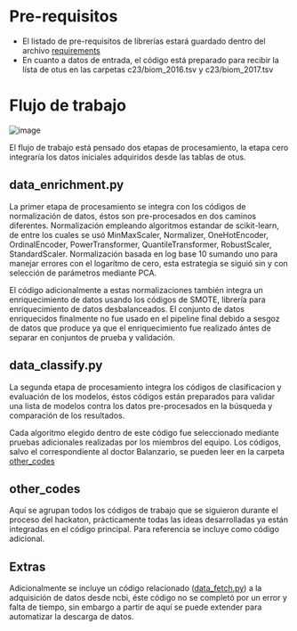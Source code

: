 
# Pre-requisitos
- El listado de pre-requisitos de librerías estará guardado dentro del archivo [requirements](https://github.com/nselem/ccm-bioinfomatica-lab/tree/main/Hackaton_junio2023/CodigoDanielS/requirements.txt)
- En cuanto a datos de entrada, el código está preparado para recibir la lísta de otus en las carpetas c23/biom_2016.tsv y c23/biom_2017.tsv

# Flujo de trabajo

![image](aux/workFlow.png)

El flujo de trabajo está pensado dos etapas de procesamiento, la etapa cero integraría los datos iniciales adquiridos desde las tablas de otus.

## data_enrichment.py
La primer etapa de procesamiento se integra con los códigos de normalización de datos, éstos son pre-procesados en dos caminos diferentes.
Normalización empleando algoritmos estandar de scikit-learn, de entre los cuales se usó MinMaxScaler, Normalizer, OneHotEncoder, OrdinalEncoder, PowerTransformer, QuantileTransformer, RobustScaler, StandardScaler.
Normalización basada en log base 10 sumando uno para manejar errores con el logarítmo de cero, esta estrategia se siguió sin y con selección de parámetros mediante PCA.

El código adicionalmente a estas normalizaciones también integra un enriquecimiento de datos usando los códigos de SMOTE, librería para enriquecimiento de datos desbalanceados.
El conjunto de datos enriquecidos finalmente no fue usado en el pipeline final debido a sesgoz de datos que produce ya que el enriquecimiento fue realizado ántes de separar en conjuntos de prueba y validación.

## data_classify.py
La segunda etapa de procesamiento integra los códigos de clasificacion y evaluación de los modelos, éstos códigos están preparados para validar una lista de modelos contra los datos pre-procesados en la búsqueda y comparación de los resultados.

Cada algoritmo elegido dentro de este código fue seleccionado mediante pruebas adicionales realizadas por los miembros del equipo.
Los códigos, salvo el correspondiente al doctor Balanzario, se pueden leer en la carpeta [other_codes](https://github.com/nselem/ccm-bioinfomatica-lab/tree/main/Hackaton_junio2023/CodigoDanielS/other_codes)

## other_codes
Aquí se agrupan todos los códigos de trabajo que se siguieron durante el proceso del hackaton, prácticamente todas las ideas desarrolladas ya están integradas en el código principal.
Para referencia se incluye como código adicional.

## Extras
Adicionalmente se incluye un código relacionado ([data_fetch.py](https://github.com/nselem/ccm-bioinfomatica-lab/tree/main/Hackaton_junio2023/CodigoDanielS/data_fetch.py)) a la adquisición de datos desde ncbi, éste código no se completó por un error y falta de tiempo, sin embargo a partir de aquí se puede extender para automatizar la descarga de datos.
